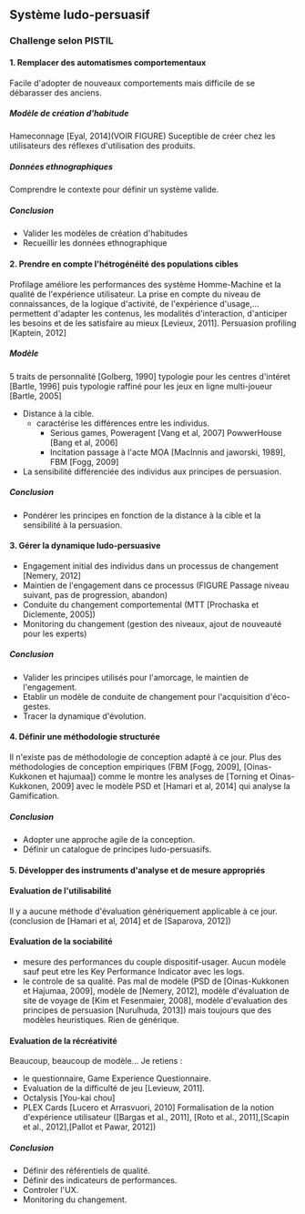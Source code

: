 ## Système ludo-persuasif

### Challenge selon PISTIL

#### 1. Remplacer des automatismes comportementaux
Facile d'adopter de nouveaux comportements mais difficile de se débarasser des anciens.
##### Modèle de création d'habitude
Hameconnage [Eyal, 2014](VOIR FIGURE)
Suceptible de créer chez les utilisateurs des réflexes d'utilisation des produits.
##### Données ethnographiques
Comprendre le contexte pour définir un système valide.
##### Conclusion
* Valider les modèles de création d'habitudes
* Recueillir les données ethnographique


#### 2. Prendre en compte l'hétrogénéité des populations cibles
Profilage améliore les performances des système Homme-Machine et la qualité de l'expérience utilisateur.
La prise en compte du niveau de connaissances, de la logique d'activité, de l'expérience d'usage,... permettent d'adapter les contenus, les modalités d'interaction, d'anticiper les besoins et de les satisfaire au mieux [Levieux, 2011].
Persuasion profiling [Kaptein, 2012]
##### Modèle
5 traits de personnalité [Golberg, 1990]
typologie pour les centres d'intéret [Bartle, 1996] puis typologie raffiné pour les jeux en ligne multi-joueur  [Bartle, 2005]

* Distance à la cible.
	* caractérise les différences entre les individus.
		* Serious games, Poweragent [Vang et al, 2007] PowwerHouse [Bang et al, 2006]
		* Incitation passage à l'acte MOA [MacInnis and jaworski, 1989], FBM [Fogg, 2009]
* La sensibilité différenciée des individus aux principes de persuasion.
##### Conclusion
* Pondérer les principes en fonction de la distance à la cible et la sensibilité à la persuasion.

#### 3. Gérer la dynamique ludo-persuasive
* Engagement initial des individus dans un processus de changement [Nemery, 2012]
* Maintien de l'engagement dans ce processus (FIGURE Passage niveau suivant, pas de progression, abandon)
* Conduite du changement comportemental (MTT [Prochaska et Diclemente, 2005])
* Monitoring du changement (gestion des niveaux, ajout de nouveauté pour les experts)
##### Conclusion
* Valider les principes utilisés pour l'amorcage, le maintien de l'engagement.
* Etablir un modèle de conduite de changement pour l'acquisition d'éco-gestes.
* Tracer la dynamique d'évolution.


#### 4. Définir une méthodologie structurée
Il n'existe pas de méthodologie de conception adapté à ce jour.
Plus des méthodologies de conception empiriques (FBM [Fogg, 2009], [Oinas-Kukkonen et hajumaa]) comme le montre les analyses de [Torning et Oinas-Kukkonen, 2009] avec le modèle PSD et [Hamari et al, 2014] qui analyse la Gamification.
##### Conclusion
* Adopter une approche agile de la conception.
* Définir un catalogue de principes ludo-persuasifs.


#### 5. Développer des instruments d'analyse et de mesure appropriés
#### Evaluation de l'utilisabilité
Il y a aucune méthode d'évaluation génériquement applicable à ce jour. (conclusion de [Hamari et al, 2014] et de [Saparova, 2012])
#### Evaluation de la sociabilité
* mesure des performances du couple dispositif-usager. 
	Aucun modèle sauf peut etre les Key Performance Indicator avec les logs.
* le controle de sa qualité.
	Pas mal de modèle (PSD de [Oinas-Kukkonen et Hajumaa, 2009], modèle de [Nemery, 2012], modèle d'évaluation de site de voyage de [Kim et Fesenmaier, 2008], modèle d'evaluation des principes de persuasion [Nurulhuda, 2013]) mais toujours que des modèles heuristiques. Rien de générique.
#### Evaluation de la récréativité
Beaucoup, beaucoup de modèle...
Je retiens :
* le questionnaire, Game Experience Questionnaire.
* Evaluation de la difficulté de jeu [Levieuw, 2011].
* Octalysis [You-kai chou]
* PLEX Cards [Lucero et Arrasvuori, 2010]
Formalisation de la notion d'expérience utilisateur ([Bargas et al., 2011], [Roto et al., 2011],[Scapin et al., 2012],[Pallot et Pawar, 2012])
##### Conclusion
* Définir des référentiels de qualité.
* Définir des indicateurs de performances.
* Controler l'UX.
* Monitoring du changement.


